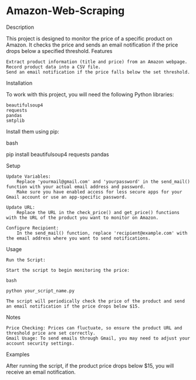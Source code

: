# Amazon-Web-Scraping
Description

This project is designed to monitor the price of a specific product on Amazon. It checks the price and sends an email notification if the price drops below a specified threshold.
Features

    Extract product information (title and price) from an Amazon webpage.
    Record product data into a CSV file.
    Send an email notification if the price falls below the set threshold.

Installation

To work with this project, you will need the following Python libraries:

    beautifulsoup4
    requests
    pandas
    smtplib

Install them using pip:

bash

pip install beautifulsoup4 requests pandas

Setup

    Update Variables:
        Replace 'yourmail@gmail.com' and 'yourpassword' in the send_mail() function with your actual email address and password.
        Make sure you have enabled access for less secure apps for your Gmail account or use an app-specific password.

    Update URL:
        Replace the URL in the check_price() and get_price() functions with the URL of the product you want to monitor on Amazon.

    Configure Recipient:
        In the send_mail() function, replace 'recipient@example.com' with the email address where you want to send notifications.

Usage

    Run the Script:

    Start the script to begin monitoring the price:

    bash

    python your_script_name.py

    The script will periodically check the price of the product and send an email notification if the price drops below $15.

Notes

    Price Checking: Prices can fluctuate, so ensure the product URL and threshold price are set correctly.
    Gmail Usage: To send emails through Gmail, you may need to adjust your account security settings.

Examples

After running the script, if the product price drops below $15, you will receive an email notification.
